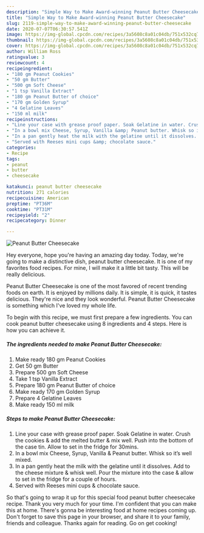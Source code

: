 ```yaml
---
description: "Simple Way to Make Award-winning Peanut Butter Cheesecake"
title: "Simple Way to Make Award-winning Peanut Butter Cheesecake"
slug: 2119-simple-way-to-make-award-winning-peanut-butter-cheesecake
date: 2020-07-07T06:30:57.541Z
image: https://img-global.cpcdn.com/recipes/3a5608c8a01c04db/751x532cq70/peanut-butter-cheesecake-recipe-main-photo.jpg
thumbnail: https://img-global.cpcdn.com/recipes/3a5608c8a01c04db/751x532cq70/peanut-butter-cheesecake-recipe-main-photo.jpg
cover: https://img-global.cpcdn.com/recipes/3a5608c8a01c04db/751x532cq70/peanut-butter-cheesecake-recipe-main-photo.jpg
author: William Ross
ratingvalue: 3
reviewcount: 4
recipeingredient:
- "180 gm Peanut Cookies"
- "50 gm Butter"
- "500 gm Soft Cheese"
- "1 tsp Vanilla Extract"
- "180 gm Peanut Butter of choice"
- "170 gm Golden Syrup"
- "4 Gelatine Leaves"
- "150 ml milk"
recipeinstructions:
- "Line your case with grease proof paper. Soak Gelatine in water. Crush the cookies &amp; add the melted butter &amp; mix well. Push into the bottom of the case tin. Allow to set in the fridge for 30mins."
- "In a bowl mix Cheese, Syrup, Vanilla &amp; Peanut butter. Whisk so it’s well mixed."
- "In a pan gently heat the milk with the gelatine until it dissolves. Add to the cheese mixture &amp; whisk well. Pour the mixture into the case &amp; allow to set in the fridge for a couple of hours."
- "Served with Reeses mini cups &amp; chocolate sauce."
categories:
- Recipe
tags:
- peanut
- butter
- cheesecake

katakunci: peanut butter cheesecake 
nutrition: 271 calories
recipecuisine: American
preptime: "PT36M"
cooktime: "PT31M"
recipeyield: "2"
recipecategory: Dinner

---
```



![Peanut Butter Cheesecake](https://img-global.cpcdn.com/recipes/3a5608c8a01c04db/751x532cq70/peanut-butter-cheesecake-recipe-main-photo.jpg)

Hey everyone, hope you're having an amazing day today. Today, we're going to make a distinctive dish, peanut butter cheesecake. It is one of my favorites food recipes. For mine, I will make it a little bit tasty. This will be really delicious.



Peanut Butter Cheesecake is one of the most favored of recent trending foods on earth. It is enjoyed by millions daily. It is simple, it is quick, it tastes delicious. They're nice and they look wonderful. Peanut Butter Cheesecake is something which I've loved my whole life.


To begin with this recipe, we must first prepare a few ingredients. You can cook peanut butter cheesecake using 8 ingredients and 4 steps. Here is how you can achieve it.

<!--inarticleads1-->

##### The ingredients needed to make Peanut Butter Cheesecake:

1. Make ready 180 gm Peanut Cookies
1. Get 50 gm Butter
1. Prepare 500 gm Soft Cheese
1. Take 1 tsp Vanilla Extract
1. Prepare 180 gm Peanut Butter of choice
1. Make ready 170 gm Golden Syrup
1. Prepare 4 Gelatine Leaves
1. Make ready 150 ml milk




<!--inarticleads2-->

##### Steps to make Peanut Butter Cheesecake:

1. Line your case with grease proof paper. Soak Gelatine in water. Crush the cookies &amp; add the melted butter &amp; mix well. Push into the bottom of the case tin. Allow to set in the fridge for 30mins.
1. In a bowl mix Cheese, Syrup, Vanilla &amp; Peanut butter. Whisk so it’s well mixed.
1. In a pan gently heat the milk with the gelatine until it dissolves. Add to the cheese mixture &amp; whisk well. Pour the mixture into the case &amp; allow to set in the fridge for a couple of hours.
1. Served with Reeses mini cups &amp; chocolate sauce.




So that's going to wrap it up for this special food peanut butter cheesecake recipe. Thank you very much for your time. I'm confident that you can make this at home. There's gonna be interesting food at home recipes coming up. Don't forget to save this page in your browser, and share it to your family, friends and colleague. Thanks again for reading. Go on get cooking!
